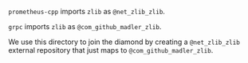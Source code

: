 `prometheus-cpp` imports `zlib` as `@net_zlib_zlib`.

`grpc` imports `zlib` as `@com_github_madler_zlib`.

We use this directory to join the diamond by creating a
`@net_zlib_zlib` external repository that just maps to
`@com_github_madler_zlib`.
